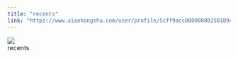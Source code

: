 ```yaml
---
title: "recents"
link: "https://www.xiaohongshu.com/user/profile/5cff9acc0000000025018949/"
---
```


<img src="http://sns-webpic-qc.xhscdn.com/202409111512/ff2694df563d4cb7cf81ffeaf561e898/1040g00830tfkcdo63q005n7vjb69b2a95nilt98!nc_n_nwebp_mw_1" /><br />recents
